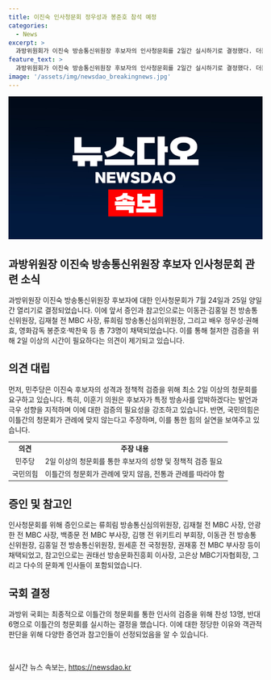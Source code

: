```yaml
---
title: 이진숙 인사청문회 정우성과 봉준호 참석 예정
categories:
  - News
excerpt: >
  과방위원회가 이진숙 방송통신위원장 후보자의 인사청문회를 2일간 실시하기로 결정했다. 더불어민주당은 2일 이상의 철저한 검증을 주장하며 극우 성향 등을 검증해야 한다고 주장했고, 국민의힘은 이틀간의 청문회는 관례에 맞지 않는다고 반박했다. 증인과 참고인으로는 류희림 방송통신심의위원장, 김재철 전 MBC 사장, 정우성, 봉준호 등 73명이 채택되었으며, 논란이 예상됐다.
feature_text: >
  과방위원회가 이진숙 방송통신위원장 후보자의 인사청문회를 2일간 실시하기로 결정했다. 더불어민주당은 2일 이상의 철저한 검증을 주장하며 극우 성향 등을 검증해야 한다고 주장했고, 국민의힘은 이틀간의 청문회는 관례에 맞지 않는다고 반박했다. 증인과 참고인으로는 류희림 방송통신심의위원장, 김재철 전 MBC 사장, 정우성, 봉준호 등 73명이 채택되었으며, 논란이 예상됐다.
image: '/assets/img/newsdao_breakingnews.jpg'
---
```


<p><img src="/assets/img/newsdao_breakingnews.jpg" alt="koreaapp 속보" /></p>

<h2>과방위원장 이진숙 방송통신위원장 후보자 인사청문회 관련 소식</h2>

<p data-ke-size="size16">과방위원장 이진숙 방송통신위원장 후보자에 대한 인사청문회가 7월 24일과 25일 양일간 열리기로 결정되었습니다. 이에 앞서 증인과 참고인으로는 이동관·김홍일 전 방송통신위원장, 김재철 전 MBC 사장, 류희림 방송통신심의위원장, 그리고 배우 정우성·권해효, 영화감독 봉준호·박찬욱 등 총 73명이 채택되었습니다. 이를 통해 철저한 검증을 위해 2일 이상의 시간이 필요하다는 의견이 제기되고 있습니다.</p>

<h2 data-ke-size="size26">의견 대립</h2>

<p data-ke-size="size16">먼저, 민주당은 이진숙 후보자의 성격과 정책적 검증을 위해 최소 2일 이상의 청문회를 요구하고 있습니다. 특히, 이훈기 의원은 후보자가 특정 방송사를 압박하겠다는 발언과 극우 성향을 지적하며 이에 대한 검증의 필요성을 강조하고 있습니다. 반면, 국민의힘은 이틀간의 청문회가 관례에 맞지 않는다고 주장하며, 이를 통한 힘의 실연을 보여주고 있습니다.</p>

<table>
    <tr>
        <td style="text-align: center; height: 17px;"><b>의견</b></td>
        <td style="text-align: center; height: 17px;"><b>주장 내용</b></td>
    </tr>
    <tr>
        <td style="text-align: center; height: 17px;">민주당</td>
        <td>2일 이상의 청문회를 통한 후보자의 성향 및 정책적 검증 필요</td>
    </tr>
    <tr>
        <td style="text-align: center; height: 17px;">국민의힘</td>
        <td>이틀간의 청문회가 관례에 맞지 않음, 전통과 관례를 따라야 함</td>
    </tr>
</table>

<h2 data-ke-size="size26">증인 및 참고인</h2>

<p data-ke-size="size16">인사청문회를 위해 증인으로는 류희림 방송통신심의위원장, 김재철 전 MBC 사장, 안광한 전 MBC 사장, 백종문 전 MBC 부사장, 김행 전 위키트리 부회장, 이동관 전 방송통신위원장, 김홍일 전 방송통신위원장, 원세훈 전 국정원장, 권재홍 전 MBC 부사장 등이 채택되었고, 참고인으로는 권태선 방송문화진흥회 이사장, 고은상 MBC기자협회장, 그리고 다수의 문화계 인사들이 포함되었습니다.</p>

<h2 data-ke-size="size26">국회 결정</h2>

<p data-ke-size="size16">과방위 국회는 최종적으로 이틀간의 청문회를 통한 인사의 검증을 위해 찬성 13명, 반대 6명으로 이틀간의 청문회를 실시하는 결정을 했습니다. 이에 대한 정당한 이유와 객관적 판단을 위해 다양한 증언과 참고인들이 선정되었음을 알 수 있습니다.</p>

<p data-ke-size="size16">&nbsp;</p>
실시간 뉴스 속보는, <a href="https://newsdao.kr" rel="dofollow">https://newsdao.kr</a>


